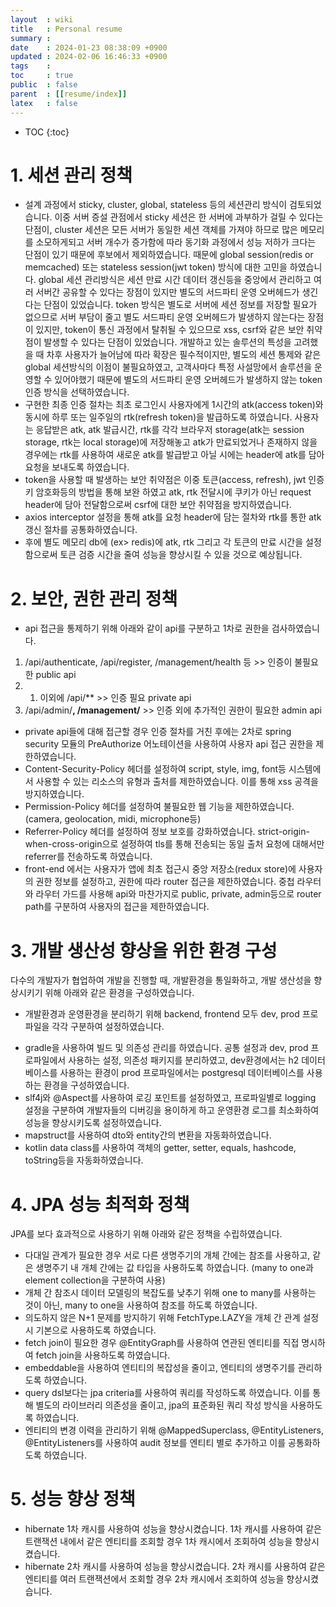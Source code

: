 ```yaml
---
layout  : wiki
title   : Personal resume 
summary : 
date    : 2024-01-23 08:38:09 +0900
updated : 2024-02-06 16:46:33 +0900
tags    : 
toc     : true
public  : false
parent  : [[resume/index]]
latex   : false
---
```

* TOC
{:toc}


# 1. 세션 관리 정책

- 설계 과정에서 sticky, cluster, global, stateless 등의 세션관리 방식이 검토되었습니다. 이중 서버 증설 관점에서 sticky 세션은 한 서버에 과부하가 걸릴 수 있다는 단점이, cluster 세션은 모든 서버가 동일한 세션 객체를 가져야 하므로 많은 메모리를 소모하게되고 서버 개수가 증가함에 따라 동기화 과정에서 성능 저하가 크다는 단점이 있기 때문에 후보에서 제외하였습니다.
 때문에 global session(redis or memcached) 또는 stateless session(jwt token) 방식에 대한 고민을 하였습니다. global 세션 관리방식은 세션 만료 시간 데이터 갱신등을 중앙에서 관리하고 여러 서버간 공유할 수 있다는 장점이 있지만 별도의 서드파티 운영 오버헤드가 생긴다는 단점이 있었습니다. token 방식은 별도로 서버에 세션 정보를 저장할 필요가 없으므로 서버 부담이 줄고 별도 서드파티 운영 오버헤드가 발생하지 않는다는 장점이 있지만, token이 통신 과정에서 탈취될 수 있으므로 xss, csrf와 같은 보안 취약점이 발생할 수 있다는 단점이 있었습니다. 
 개발하고 있는 솔루션의 특성을 고려했을 때 차후 사용자가 늘어남에 따라 확장은 필수적이지만, 별도의 세션 통제와 같은 global 세션방식의 이점이 불필요하였고, 고객사마다 특정 사설망에서 솔루션을 운영할 수 있어야했기 때문에 별도의 서드파티 운영 오버헤드가 발생하지 않는 token 인증 방식을 선택하였습니다. 
- 구현한 최종 인증 절차는 최초 로그인시 사용자에게 1시간의 atk(access token)와 동시에 하루 또는 일주일의 rtk(refresh token)을 발급하도록 하였습니다. 사용자는 응답받은 atk, atk 발급시간, rtk를 각각 브라우저 storage(atk는 session storage, rtk는 local storage)에 저장해놓고 atk가 만료되었거나 존재하지 않을 경우에는 rtk를 사용하여 새로운 atk를 발급받고 아닐 시에는 header에 atk를 담아 요청을 보내도록 하였습니다. 
- token을 사용할 때 발생하는 보안 취약점은 이중 토큰(access, refresh), jwt 인증키 암호화등의 방법을 통해 보완 하였고 atk, rtk 전달시에 쿠키가 아닌 request header에 담아 전달함으로써 csrf에 대한 보안 취약점을 방지하였습니다.
- axios interceptor 설정을 통해 atk를 요청 header에 담는 절차와 rtk를 통한 atk갱신 절차를 공통화하였습니다.
- 후에 별도 메모리 db에 (ex> redis)에 atk, rtk 그리고 각 토큰의 만료 시간을 설정함으로써 토큰 검증 시간을 줄여 성능을 향상시킬 수 있을 것으로 예상됩니다. 

# 2. 보안, 권한 관리 정책
- api 접근을 통제하기 위해 아래와 같이 api를 구분하고 1차로 권한을 검사하였습니다. 
1. /api/authenticate, /api/register, /management/health 등 >> 인증이 불필요한 public api
2. 1. 이외에 /api/** >> 인증 필요 private api
3. /api/admin/**, /management/** >> 인증 외에 추가적인 권한이 필요한 admin api

- private api들에 대해 접근할 경우 인증 절차를 거친 후에는 2차로 spring security 모듈의 PreAuthorize 어노테이션을 사용하여 사용자 api 접근 권한을 제한하였습니다.
- Content-Security-Policy 헤더를 설정하여 script, style, img, font등 시스템에서 사용할 수 있는 리소스의 유형과 출처를 제한하였습니다. 이를 통해 xss 공격을 방지하였습니다.
- Permission-Policy 헤더를 설정하여 불필요한 웹 기능을 제한하였습니다. (camera, geolocation, midi, microphone등)
- Referrer-Policy 헤더를 설정하여 정보 보호를 강화하였습니다. strict-origin-when-cross-origin으로 설정하여 tls를 통해 전송되는 동일 출처 요청에 대해서만 referrer를 전송하도록 하였습니다.
- front-end 에서는 사용자가 앱에 최초 접근시 중앙 저장소(redux store)에 사용자의 권한 정보를 설정하고, 권한에 따라 router 접근을 제한하였습니다. 중첩 라우터와 라우터 가드를 사용해 api와 마찬가지로 public, private, admin등으로 router path를 구분하여 사용자의 접근을 제한하였습니다.

# 3. 개발 생산성 향상을 위한 환경 구성
다수의 개발자가 협업하여 개발을 진행할 때, 개발환경을 통일화하고, 개발 생산성을 향상시키기 위해 아래와 같은 환경을 구성하였습니다.
- 개발환경과 운영환경을 분리하기 위해 backend, frontend 모두 dev, prod 프로파일을 각각 구분하여 설정하였습니다.
<!-- - backend는 gradle을 사용하여 빌드 및 의존성 관리를, frontend는 webpack과 npm을 사용하여 빌드 및 의존성 관리를 하였습니다. -->
- gradle을 사용하여 빌드 및 의존성 관리를 하였습니다. 공통 설정과 dev, prod 프로파일에서 사용하는 설정, 의존성 패키지를 분리하였고, dev환경에서는 h2 데이터베이스를 사용하는 환경이 prod 프로파일에서는 postgresql 데이터베이스를 사용하는 환경을 구성하였습니다.
- slf4j와 @Aspect를 사용하여 로깅 포인트를 설정하였고, 프로파일별로 logging 설정을 구분하여 개발자들의 디버깅을 용이하게 하고 운영환경 로그를 최소화하여 성능을 향상시키도록 설정하였습니다.  
- mapstruct를 사용하여 dto와 entity간의 변환을 자동화하였습니다.
- kotlin data class를 사용하여 객체의 getter, setter, equals, hashcode, toString등을 자동화하였습니다.

# 4. JPA 성능 최적화 정책
JPA를 보다 효과적으로 사용하기 위해 아래와 같은 정책을 수립하였습니다.

- 다대일 관계가 필요한 경우 서로 다른 생명주기의 개체 간에는 참조를 사용하고, 같은 생명주기 내 개체 간에는 값 타입을 사용하도록 하였습니다. (many to one과 element collection을 구분하여 사용)
- 개체 간 참조시 데이터 모델링의 복잡도를 낮추기 위해 one to many를 사용하는 것이 아닌, many to one을 사용하여 참조를 하도록 하였습니다.
- 의도하지 않은 N+1 문제를 방지하기 위해 FetchType.LAZY을 개체 간 관계 설정시 기본으로 사용하도록 하였습니다.
- fetch join이 필요한 경우 @EntityGraph를 사용하여 연관된 엔티티를 직접 명시하여 fetch join을 사용하도록 하였습니다.
- embeddable을 사용하여 엔티티의 복잡성을 줄이고, 엔티티의 생명주기를 관리하도록 하였습니다.
- query dsl보다는 jpa criteria를 사용하여 쿼리를 작성하도록 하였습니다. 이를 통해 별도의 라이브러리 의존성을 줄이고, jpa의 표준화된 쿼리 작성 방식을 사용하도록 하였습니다.
- 엔티티의 변경 이력을 관리하기 위해 @MappedSuperclass, @EntityListeners, @EntityListeners를 사용하여 audit 정보를 엔티티 별로 추가하고 이를 공통화하도록 하였습니다.

# 5. 성능 향상 정책
- hibernate 1차 캐시를 사용하여 성능을 향상시켰습니다. 1차 캐시를 사용하여 같은 트랜잭션 내에서 같은 엔티티를 조회할 경우 1차 캐시에서 조회하여 성능을 향상시켰습니다.
- hibernate 2차 캐시를 사용하여 성능을 향상시켰습니다. 2차 캐시를 사용하여 같은 엔티티를 여러 트랜잭션에서 조회할 경우 2차 캐시에서 조회하여 성능을 향상시켰습니다.

